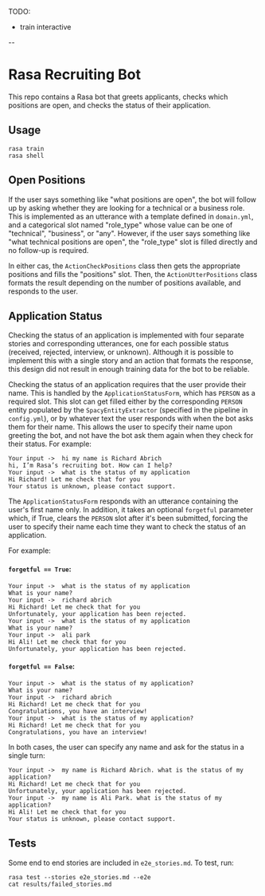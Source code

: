 TODO:
- train interactive

--

# Rasa Recruiting Bot

This repo contains a Rasa bot that greets applicants, checks which
positions are open, and checks the status of their application.

## Usage

```
rasa train
rasa shell
```

## Open Positions

If the user says something like "what positions are open", the
bot will follow up by asking whether they are looking for a technical
or a business role. This is implemented as an utterance with a template
defined in `domain.yml`, and a categorical slot named "role_type" whose value
can be one of "technical", "business", or "any". However, if the user says
something like "what technical positions are open", the "role_type" slot is
filled directly and no follow-up is required.

In either cas, the `ActionCheckPositions` class then gets the appropriate
positions and fills the "positions" slot. Then, the `ActionUtterPositions`
class formats the result depending on the number of positions available, and
responds to the user.

## Application Status

Checking the status of an application is implemented with four separate
stories and corresponding utterances, one for each possible status (received,
rejected, interview, or unknown). Although it is possible to implement this
with a single story and an action that formats the response, this design
did not result in enough training data for the bot to be reliable.

Checking the status of an application requires that the user provide their
name. This is handled by the `ApplicationStatusForm`, which has `PERSON` as
a required slot.  This slot can get filled either by the corresponding `PERSON`
entity populated by the `SpacyEntityExtractor` (specified in the pipeline in
`config.yml`), or by whatever text the user responds with when the bot asks
them for their name. This allows the user to specify their name upon greeting
the bot, and not have the bot ask them again when they check for their status.
For example:

```
Your input ->  hi my name is Richard Abrich
hi, I’m Rasa’s recruiting bot. How can I help?
Your input ->  what is the status of my application
Hi Richard! Let me check that for you
Your status is unknown, please contact support.
```

The `ApplicationStatusForm` responds with an utterance containing the user's
first name only. In addition, it takes an optional `forgetful` parameter which,
if True, clears the `PERSON` slot after it's been submitted, forcing the user
to specify their name each time they want to check the status of an
application.

For example:

#### `forgetful == True`:

```
Your input ->  what is the status of my application
What is your name?
Your input ->  richard abrich
Hi Richard! Let me check that for you
Unfortunately, your application has been rejected.
Your input ->  what is the status of my application
What is your name?
Your input ->  ali park
Hi Ali! Let me check that for you
Unfortunately, your application has been rejected.
```

#### `forgetful == False`:

```
Your input ->  what is the status of my application?
What is your name?
Your input ->  richard abrich
Hi Richard! Let me check that for you
Congratulations, you have an interview!
Your input ->  what is the status of my application?
Hi Richard! Let me check that for you
Congratulations, you have an interview!
```

In both cases, the user can specify any name and ask for the status in a single
turn:

```
Your input ->  my name is Richard Abrich. what is the status of my application?
Hi Richard! Let me check that for you
Unfortunately, your application has been rejected.
Your input ->  my name is Ali Park. what is the status of my application?
Hi Ali! Let me check that for you
Your status is unknown, please contact support.
```

## Tests

Some end to end stories are included in `e2e_stories.md`. To test, run:

```
rasa test --stories e2e_stories.md --e2e
cat results/failed_stories.md
```
